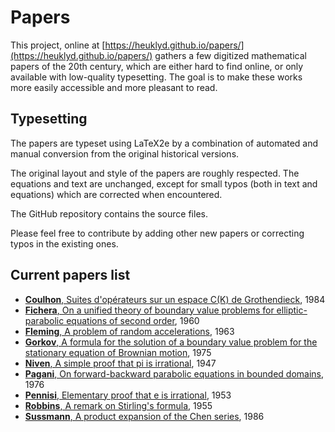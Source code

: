 # Papers

This project, online at [https://heuklyd.github.io/papers/](https://heuklyd.github.io/papers/) gathers a few digitized mathematical papers of the 20th century, which are either hard to find online, or only available with low-quality typesetting. The goal is to make these works more easily accessible and more pleasant to read.

## Typesetting

The papers are typeset using LaTeX2e by a combination of automated and manual conversion from the original historical versions.

The original layout and style of the papers are roughly respected. The equations and text are unchanged, except for small typos (both in text and equations) which are corrected when encountered.

The GitHub repository contains the source files.

Please feel free to contribute by adding other new papers or correcting typos in the existing ones.

## Current papers list 

- [**Coulhon**, Suites d'opérateurs sur un espace C(K) de Grothendieck](pdf/Coulhon-1984.pdf), 1984
- [**Fichera**, On a unified theory of boundary value problems for elliptic-parabolic equations of second order](pdf/Fichera-1960.pdf), 1960
- [**Fleming**, A problem of random accelerations](pdf/Fleming-1963.pdf), 1963
- [**Gorkov**, A formula for the solution of a boundary value problem for the stationary equation of Brownian motion](pdf/Gorkov-1975.pdf), 1975
- [**Niven**, A simple proof that pi is irrational](pdf/Niven-1947.pdf), 1947
- [**Pagani**, On forward-backward parabolic equations in bounded domains](pdf/Pagani-1976.pdf), 1976
- [**Pennisi**, Elementary proof that e is irrational](pdf/Pennisi-1953.pdf), 1953
- [**Robbins**, A remark on Stirling's formula](pdf/Robbins-1955.pdf), 1955
- [**Sussmann**, A product expansion of the Chen series](pdf/Sussmann-1986.pdf), 1986

